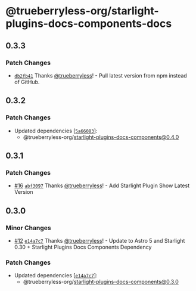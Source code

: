# @trueberryless-org/starlight-plugins-docs-components-docs

## 0.3.3

### Patch Changes

- [`db2fb41`](https://github.com/trueberryless-org/starlight-plugins-docs-components/commit/db2fb41e0da01e43b5818690ac4d51daaeeab55d) Thanks [@trueberryless](https://github.com/trueberryless)! - Pull latest version from npm instead of GitHub.

## 0.3.2

### Patch Changes

- Updated dependencies [[`5a66083`](https://github.com/trueberryless-org/starlight-plugins-docs-components/commit/5a660837a0e5fe7fa098a4c3f50450720e1ba020)]:
  - @trueberryless-org/starlight-plugins-docs-components@0.4.0

## 0.3.1

### Patch Changes

- [#16](https://github.com/trueberryless-org/starlight-plugins-docs-components/pull/16) [`abf3097`](https://github.com/trueberryless-org/starlight-plugins-docs-components/commit/abf3097bde8937daddd33af487df99e0c83d76c6) Thanks [@trueberryless](https://github.com/trueberryless)! - Add Starlight Plugin Show Latest Version

## 0.3.0

### Minor Changes

- [#12](https://github.com/trueberryless-org/starlight-plugins-docs-components/pull/12) [`e14a7c7`](https://github.com/trueberryless-org/starlight-plugins-docs-components/commit/e14a7c7575c4864ebf166c34043292dd415d33d0) Thanks [@trueberryless](https://github.com/trueberryless)! - Update to Astro 5 and Starlight 0.30 + Starlight Plugins Docs Components Dependency

### Patch Changes

- Updated dependencies [[`e14a7c7`](https://github.com/trueberryless-org/starlight-plugins-docs-components/commit/e14a7c7575c4864ebf166c34043292dd415d33d0)]:
  - @trueberryless-org/starlight-plugins-docs-components@0.3.0

